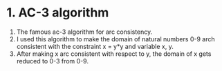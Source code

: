 # 1. AC-3 algorithm 
1. The famous ac-3 algorithm for arc consistency. 
2. I used this algorithm to make the domain of natural numbers 0-9 arch consistent with the  constraint x = y*y and variable x, y. 
3. After making x arc consistent with respect to y, the domain of x gets reduced to 0-3 from 0-9. 